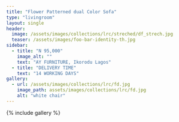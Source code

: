 ```yaml
---
title: "Flower Patterned dual Color Sofa"
type: "livingroom"
layout: single
header:
  image: /assets/images/collections/lrc/streched/df_strech.jpg
  teaser: /assets/images/foo-bar-identity-th.jpg
sidebar:
  - title: "N 95,000"
    image_alt: ""
    text: "AY FURNITURE, Ikorodu Lagos"
  - title: "DELIVERY TIME"
    text: "14 WORKING DAYS"
gallery:
  - url: /assets/images/collections/lrc/fd.jpg
    image_path: assets/images/collections/lrc/fd.jpg
    alt: "white chair"
---
```


{% include gallery %}


